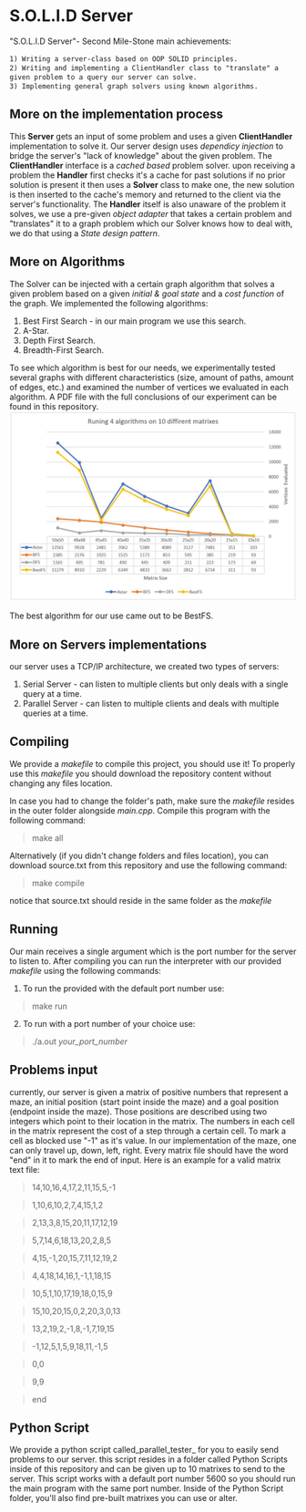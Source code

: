 
# S.O.L.I.D Server

"S.O.L.I.D Server"- Second Mile-Stone main achievements:

    1) Writing a server-class based on OOP SOLID principles.
    2) Writing and implementing a ClientHandler class to "translate" a given problem to a query our server can solve.
    3) Implementing general graph solvers using known algorithms.

## More on the implementation process

This **Server** gets an input of some problem and uses a given **ClientHandler** implementation to solve it. Our server design uses _dependicy injection_ to bridge the server's "lack of knowledge" about the given problem.
The **ClientHandler** interface is a _cached based_ problem solver. upon receiving a problem the **Handler** first checks it's a cache for past solutions if no prior solution is present it then uses a **Solver** class to make one, the new solution is then inserted to the cache's memory and returned to the client via the server's functionality.
The **Handler** itself is also unaware of the problem it solves, we use a pre-given _object adapter_ that takes a certain problem and "translates" it to a graph problem which our Solver knows how to deal with, we do that using a _State design pattern_.

## More on Algorithms
The Solver can be injected with a certain graph algorithm that solves a given problem based on a given _initial & goal state_ and a _cost function_ of the graph.
We implemented the following algorithms:
1. Best First Search - in our main program we use this search.
2. A-Star.
3. Depth First Search.
4. Breadth-First Search.

To see which algorithm is best for our needs, we experimentally tested several graphs with different characteristics (size, amount of paths, amount of edges, etc.) and examined the number of vertices we evaluated in each algorithm. A PDF file with the full conclusions of our experiment can be found in this repository.
![](External%20Files/AlgorithmsTest.JPG)

The best algorithm for our use came out to be BestFS.

## More on Servers implementations
our server uses a TCP/IP architecture, we created two types of servers:  
1. Serial Server - can listen to multiple clients but only deals with a single query at a time.
2. Parallel Server - can listen to multiple clients and deals with multiple queries at a time.  


## Compiling
We provide a _makefile_ to compile this project, you should use it!
To properly use this _makefile_ you should download the repository content without changing any files location.

In case you had to change the folder's path, make sure the _makefile_ resides in the outer folder alongside _main.cpp_.
Compile this program with the following command:
> make all

Alternatively (if you didn't change folders and files location), you can download source.txt from this repository and use the following command:
> make compile

notice that source.txt should reside in the same folder as the _makefile_

## Running
Our main receives a single argument which is the port number for the server to listen to.
After compiling you can run the interpreter with our provided _makefile_ using the following commands:
1. To run the provided with the default port number use:
>make run
2. To run with a port number of your choice use: 
> ./a.out _your_port_number_

## Problems input
currently, our server is given a matrix of positive numbers that represent a maze, an initial position (start point inside the maze) and a goal position (endpoint inside the maze). Those positions are described using two integers which point to their location in the matrix. The numbers in each cell in the matrix represent the cost of a step through a certain cell. To mark a cell as blocked use "-1" as it's value. 
In our implementation of the maze, one can only travel up, down, left, right.
Every matrix file should have the word "end" in it to mark the end of input.
Here is an example for a valid matrix text file:
> 14,10,16,4,17,2,11,15,5,-1

> 1,10,6,10,2,7,4,15,1,2

> 2,13,3,8,15,20,11,17,12,19

> 5,7,14,6,18,13,20,2,8,5

> 4,15,-1,20,15,7,11,12,19,2

> 4,4,18,14,16,1,-1,1,18,15

> 10,5,1,10,17,19,18,0,15,9

> 15,10,20,15,0,2,20,3,0,13

> 13,2,19,2,-1,8,-1,7,19,15

> -1,12,5,1,5,9,18,11,-1,5

> 0,0

> 9,9

> end

## Python Script
We provide a python script called_parallel_tester_ for you to easily send problems to our server. this script resides in a folder called Python Scripts inside of this repository and can be given up to 10 matrixes to send to the server.
This script works with a default port number 5600 so you should run the main program with the same port number.
Inside of the Python Script folder, you'll also find pre-built matrixes you can use or alter.
